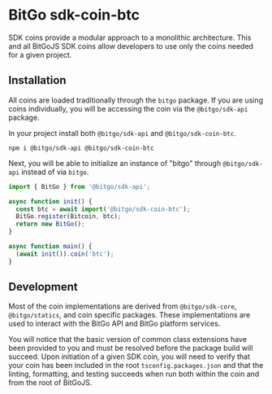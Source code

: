 # BitGo sdk-coin-btc

SDK coins provide a modular approach to a monolithic architecture. This and all BitGoJS SDK coins allow developers to use only the coins needed for a given project.

## Installation

All coins are loaded traditionally through the `bitgo` package. If you are using coins individually, you will be accessing the coin via the `@bitgo/sdk-api` package.

In your project install both `@bitgo/sdk-api` and `@bitgo/sdk-coin-btc`.

```shell
npm i @bitgo/sdk-api @bitgo/sdk-coin-btc
```

Next, you will be able to initialize an instance of "bitgo" through `@bitgo/sdk-api` instead of via `bitgo`.

```javascript
import { BitGo } from '@bitgo/sdk-api';

async function init() {
  const btc = await import('@bitgo/sdk-coin-btc');
  BitGo.register(Bitcoin, btc);
  return new BitGo();
}

async function main() {
  (await init()).coin('btc');
}
```

## Development

Most of the coin implementations are derived from `@bitgo/sdk-core`, `@bitgo/statics`, and coin specific packages. These implementations are used to interact with the BitGo API and BitGo platform services.

You will notice that the basic version of common class extensions have been provided to you and must be resolved before the package build will succeed. Upon initiation of a given SDK coin, you will need to verify that your coin has been included in the root `tsconfig.packages.json` and that the linting, formatting, and testing succeeds when run both within the coin and from the root of BitGoJS.
